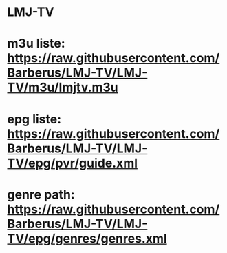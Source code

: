 # LMJ-TV

# m3u liste: https://raw.githubusercontent.com/Barberus/LMJ-TV/LMJ-TV/m3u/lmjtv.m3u

# epg liste: https://raw.githubusercontent.com/Barberus/LMJ-TV/LMJ-TV/epg/pvr/guide.xml

# genre path: https://raw.githubusercontent.com/Barberus/LMJ-TV/LMJ-TV/epg/genres/genres.xml
